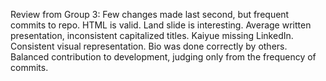 Review from Group 3:
Few changes made last second, but frequent commits to repo.
HTML is valid.
Land slide is interesting.
Average written presentation, inconsistent capitalized titles.
Kaiyue missing LinkedIn.
Consistent visual representation.
Bio was done correctly by others.
Balanced contribution to development, judging only from the frequency of commits.
